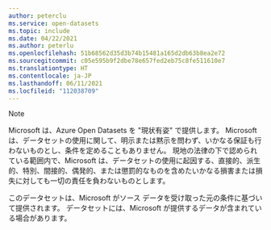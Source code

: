 ```yaml
---
author: peterclu
ms.service: open-datasets
ms.topic: include
ms.date: 04/22/2021
ms.author: peterlu
ms.openlocfilehash: 51b68562d35d3b74b15481a165d2db63b8ea2e72
ms.sourcegitcommit: c05e595b9f2dbe78e657fed2eb75c8fe511610e7
ms.translationtype: HT
ms.contentlocale: ja-JP
ms.lasthandoff: 06/11/2021
ms.locfileid: "112038709"
---
```

> [!NOTE]
> Microsoft は、Azure Open Datasets を "現状有姿" で提供します。 Microsoft は、データセットの使用に関して、明示または黙示を問わず、いかなる保証も行わないものとし、条件を定めることもありません。 現地の法律の下で認められている範囲内で、Microsoft は、データセットの使用に起因する、直接的、派生的、特別、間接的、偶発的、または懲罰的なものを含めたいかなる損害または損失に対しても一切の責任を負わないものとします。
> 
>このデータセットは、Microsoft がソース データを受け取った元の条件に基づいて提供されます。 データセットには、Microsoft が提供するデータが含まれている場合があります。